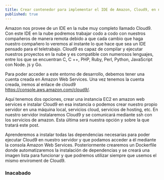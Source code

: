 ```yaml
---
title: Crear contenedor para implementar el IDE de Amazon, Cloud9, en nustro propio servidor
published: true
---
```

Amazon nos provee de un IDE en la nube muy completo llamado Cloud9. Con este IDE en la nube podremos trabajar codo a codo con nuestros compañeros de manera remota debido a que cada cambio que haga nuestro compañero lo veremos al instante lo que hace que sea un IDE pensado para el teletrabajo. Cloud9 es capaz de compilar y ejecutar nuestros proyectos en la nube y es compatible con numerosos lenguajes, entre los que se encuentran C, C ++, PHP, Ruby, Perl, Python, JavaScript con Node. js y Go.

Para poder acceder a este entorno de desarrollo, debemos tener una cuenta creada en Amazon Web Services. Una vez tenemos la cuenta creada, iremos al enlace de cloud9 <https://console.aws.amazon.com/cloud9/>.

Aquí tenemos dos opciones, crear una instancia EC2 en amazon web services e instalar Cloud9 en esa instancia o podemos crear nuestro propio servidor en una máquina local, servicios cloud, servicios de hosting, etc. En nuestro servidor instalaremos Cloud9 y se comunicará mediante ssh con los servicios de amazon. Esta última será nuestra opción y sobre la que tratará este post.

Aprenderemos a instalar todas las dependencias necesarias para poder ejecutar Cloud9 en nuestro servidor y que podamos acceder a él mediante la consola Amazon Web Services. Posteriormente crearemos un Dockerfile donde automatizaremos la instalación de dependencias y se creará una imagen lista para funcionar y que podremos utilizar siempre que usemos el mismo enviroment de Cloud9.

### Inacabado